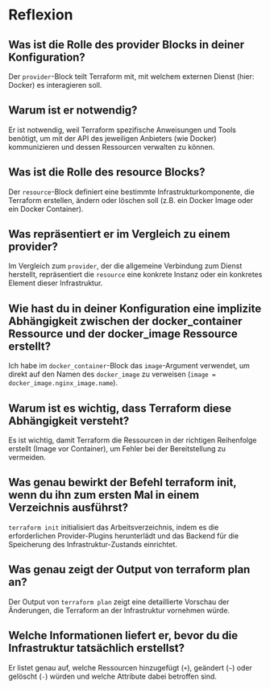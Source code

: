 # Reflexion 

## Was ist die Rolle des provider Blocks in deiner Konfiguration?
Der `provider`-Block teilt Terraform mit, mit welchem externen Dienst (hier: Docker) es interagieren soll.

## Warum ist er notwendig?
Er ist notwendig, weil Terraform spezifische Anweisungen und Tools benötigt, um mit der API des jeweiligen Anbieters (wie Docker) kommunizieren und dessen Ressourcen verwalten zu können.

## Was ist die Rolle des resource Blocks?
Der `resource`-Block definiert eine bestimmte Infrastrukturkomponente, die Terraform erstellen, ändern oder löschen soll (z.B. ein Docker Image oder ein Docker Container).

## Was repräsentiert er im Vergleich zu einem provider?
Im Vergleich zum `provider`, der die allgemeine Verbindung zum Dienst herstellt, repräsentiert die `resource` eine konkrete Instanz oder ein konkretes Element dieser Infrastruktur.

## Wie hast du in deiner Konfiguration eine implizite Abhängigkeit zwischen der docker_container Ressource und der docker_image Ressource erstellt?
Ich habe im `docker_container`-Block das `image`-Argument verwendet, um direkt auf den Namen des `docker_image` zu verweisen (`image = docker_image.nginx_image.name`).

## Warum ist es wichtig, dass Terraform diese Abhängigkeit versteht?
Es ist wichtig, damit Terraform die Ressourcen in der richtigen Reihenfolge erstellt (Image vor Container), um Fehler bei der Bereitstellung zu vermeiden.

## Was genau bewirkt der Befehl terraform init, wenn du ihn zum ersten Mal in einem Verzeichnis ausführst?
`terraform init` initialisiert das Arbeitsverzeichnis, indem es die erforderlichen Provider-Plugins herunterlädt und das Backend für die Speicherung des Infrastruktur-Zustands einrichtet.

## Was genau zeigt der Output von terraform plan an?
Der Output von `terraform plan` zeigt eine detaillierte Vorschau der Änderungen, die Terraform an der Infrastruktur vornehmen würde.

## Welche Informationen liefert er, bevor du die Infrastruktur tatsächlich erstellst?
Er listet genau auf, welche Ressourcen hinzugefügt (`+`), geändert (`~`) oder gelöscht (`-`) würden und welche Attribute dabei betroffen sind.